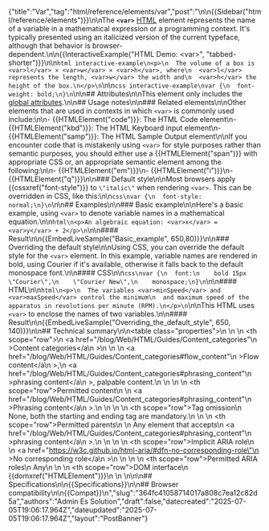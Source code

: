 {"title":"Var","tag":"html/reference/elements/var","post":"\n\n{{Sidebar(\"html/reference/elements\")}}\n\nThe **`<var>`** [HTML](/blog/Web/HTML) element represents the name of a variable in a mathematical expression or a programming context. It's typically presented using an italicized version of the current typeface, although that behavior is browser-dependent.\n\n{{InteractiveExample(\"HTML Demo: &lt;var&gt;\", \"tabbed-shorter\")}}\n\n```html interactive-example\n<p>\n  The volume of a box is <var>l</var> × <var>w</var> × <var>h</var>, where\n  <var>l</var> represents the length, <var>w</var> the width and\n  <var>h</var> the height of the box.\n</p>\n```\n\n```css interactive-example\nvar {\n  font-weight: bold;\n}\n```\n\n## Attributes\n\nThis element only includes the [global attributes](/blog/Web/HTML/Reference/Global_attributes).\n\n## Usage notes\n\n### Related elements\n\nOther elements that are used in contexts in which `<var>` is commonly used include:\n\n- {{HTMLElement(\"code\")}}: The HTML Code element\n- {{HTMLElement(\"kbd\")}}: The HTML Keyboard input element\n- {{HTMLElement(\"samp\")}}: The HTML Sample Output element\n\nIf you encounter code that is mistakenly using `<var>` for style purposes rather than semantic purposes, you should either use a {{HTMLElement(\"span\")}} with appropriate CSS or, an appropriate semantic element among the following:\n\n- {{HTMLElement(\"em\")}}\n- {{HTMLElement(\"i\")}}\n- {{HTMLElement(\"q\")}}\n\n### Default style\n\nMost browsers apply {{cssxref(\"font-style\")}} to `\"italic\"` when rendering `<var>`. This can be overridden in CSS, like this:\n\n```css\nvar {\n  font-style: normal;\n}\n```\n\n## Examples\n\n### Basic example\n\nHere's a basic example, using `<var>` to denote variable names in a mathematical equation.\n\n```html\n<p>An algebraic equation: <var>x</var> = <var>y</var> + 2</p>\n```\n\n#### Result\n\n{{EmbedLiveSample(\"Basic_example\", 650,80)}}\n\n### Overriding the default style\n\nUsing CSS, you can override the default style for the `<var>` element. In this example, variable names are rendered in bold, using Courier if it's available, otherwise it falls back to the default monospace font.\n\n#### CSS\n\n```css\nvar {\n  font:\n    bold 15px \"Courier\",\n    \"Courier New\",\n    monospace;\n}\n```\n\n#### HTML\n\n```html\n<p>\n  The variables <var>minSpeed</var> and <var>maxSpeed</var> control the minimum\n  and maximum speed of the apparatus in revolutions per minute (RPM).\n</p>\n```\n\nThis HTML uses `<var>` to enclose the names of two variables.\n\n#### Result\n\n{{EmbedLiveSample(\"Overriding_the_default_style\", 650, 140)}}\n\n## Technical summary\n\n<table class=\"properties\">\n  <tbody>\n    <tr>\n      <th scope=\"row\">\n        <a href=\"/blog/Web/HTML/Guides/Content_categories\"\n          >Content categories</a\n        >\n      </th>\n      <td>\n        <a href=\"/blog/Web/HTML/Guides/Content_categories#flow_content\"\n          >Flow content</a\n        >,\n        <a href=\"/blog/Web/HTML/Guides/Content_categories#phrasing_content\"\n          >phrasing content</a\n        >, palpable content.\n      </td>\n    </tr>\n    <tr>\n      <th scope=\"row\">Permitted content</th>\n      <td>\n        <a href=\"/blog/Web/HTML/Guides/Content_categories#phrasing_content\"\n          >Phrasing content</a\n        >.\n      </td>\n    </tr>\n    <tr>\n      <th scope=\"row\">Tag omission</th>\n      <td>None, both the starting and ending tag are mandatory.</td>\n    </tr>\n    <tr>\n      <th scope=\"row\">Permitted parents</th>\n      <td>\n        Any element that accepts\n        <a href=\"/blog/Web/HTML/Guides/Content_categories#phrasing_content\"\n          >phrasing content</a\n        >.\n      </td>\n    </tr>\n    <tr>\n      <th scope=\"row\">Implicit ARIA role</th>\n      <td>\n        <a href=\"https://w3c.github.io/html-aria/#dfn-no-corresponding-role\"\n          >No corresponding role</a\n        >\n      </td>\n    </tr>\n    <tr>\n      <th scope=\"row\">Permitted ARIA roles</th>\n      <td>Any</td>\n    </tr>\n    <tr>\n      <th scope=\"row\">DOM interface</th>\n      <td>{{domxref(\"HTMLElement\")}}</td>\n    </tr>\n  </tbody>\n</table>\n\n## Specifications\n\n{{Specifications}}\n\n## Browser compatibility\n\n{{Compat}}\n","slug":"364fc41058714017a808c7ea12c82d5a","authors":"Admin Es Solution","draft":false,"datecreated":"2025-07-05T19:06:17.964Z","dateupdated":"2025-07-05T19:06:17.964Z","layout":"PostBanner"}
